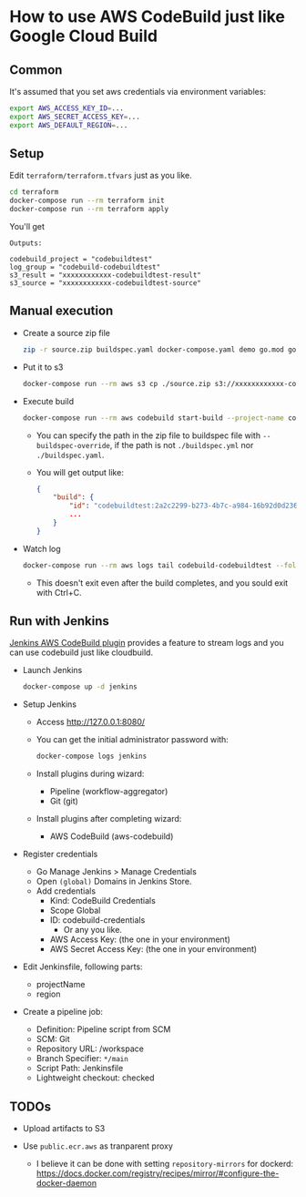# How to use AWS CodeBuild just like Google Cloud Build

## Common

It's assumed that you set aws credentials via environment variables:

```sh
export AWS_ACCESS_KEY_ID=...
export AWS_SECRET_ACCESS_KEY=...
export AWS_DEFAULT_REGION=...
```

## Setup

Edit `terraform/terraform.tfvars` just as you like.

```sh
cd terraform
docker-compose run --rm terraform init
docker-compose run --rm terraform apply
```

You'll get

```
Outputs:

codebuild_project = "codebuildtest"
log_group = "codebuild-codebuildtest"
s3_result = "xxxxxxxxxxxx-codebuildtest-result"
s3_source = "xxxxxxxxxxxx-codebuildtest-source"
```

## Manual execution

* Create a source zip file

    ```sh
    zip -r source.zip buildspec.yaml docker-compose.yaml demo go.mod go.sum
    ```

* Put it to s3

    ```sh
    docker-compose run --rm aws s3 cp ./source.zip s3://xxxxxxxxxxxx-codebuildtest-source/source-test.zip
    ```

* Execute build

    ```sh
    docker-compose run --rm aws codebuild start-build --project-name codebuildtest --source-location-override xxxxxxxxxxxx-codebuildtest-source/source-test.zip
    ```

    * You can specify the path in the zip file to buildspec file with `--buildspec-override`, if the path is not `./buildspec.yml` nor `./buildspec.yaml`.
    * You will get output like:

        ```json
        {
            "build": {
                "id": "codebuildtest:2a2c2299-b273-4b7c-a984-16b92d0d2362",
                ...
            }
        }
        ```

* Watch log

    ```sh
    docker-compose run --rm aws logs tail codebuild-codebuildtest --follow --log-stream-names 2a2c2299-b273-4b7c-a984-16b92d0d2362
    ```

    * This doesn't exit even after the build completes, and you sould exit with Ctrl+C.


## Run with Jenkins

[Jenkins AWS CodeBuild plugin](https://plugins.jenkins.io/aws-codebuild/) provides a feature to stream logs and you can use codebuild just like cloudbuild.

* Launch Jenkins

    ```sh
    docker-compose up -d jenkins
    ```

* Setup Jenkins

    * Access http://127.0.0.1:8080/
    * You can get the initial administrator password with:

        ```sh
        docker-compose logs jenkins
        ```

    * Install plugins during wizard:
        * Pipeline (workflow-aggregator)
        * Git (git)

    * Install plugins after completing wizard:
        * AWS CodeBuild (aws-codebuild)

* Register credentials

    * Go Manage Jenkins > Manage Credentials
    * Open `(global)` Domains in Jenkins Store.
    * Add credentials
        * Kind: CodeBuild Credentials
        * Scope Global
        * ID: codebuild-credentials
            * Or any you like.
        * AWS Access Key: (the one in your environment)
        * AWS Secret Access Key: (the one in your environment)

* Edit Jenkinsfile, following parts:
    * projectName
    * region

* Create a pipeline job:
    * Definition: Pipeline script from SCM
    * SCM: Git
    * Repository URL: /workspace
    * Branch Specifier: `*/main`
    * Script Path: Jenkinsfile
    * Lightweight checkout: checked

## TODOs

* Upload artifacts to S3

* Use `public.ecr.aws` as tranparent proxy
    * I believe it can be done with setting `repository-mirrors` for dockerd: https://docs.docker.com/registry/recipes/mirror/#configure-the-docker-daemon
